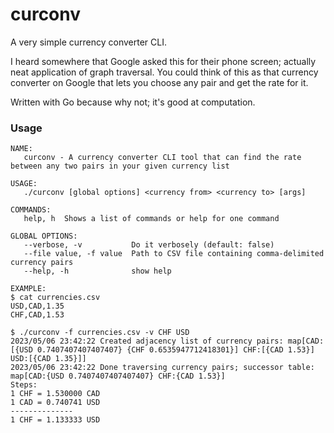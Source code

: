 # curconv

A very simple currency converter CLI.

I heard somewhere that Google asked this for their phone screen; actually neat application of graph traversal. You could think of this as that currency
converter on Google that lets you choose any pair and get the rate for it.

Written with Go because why not; it's good at computation.

### Usage

```
NAME:
   curconv - A currency converter CLI tool that can find the rate between any two pairs in your given currency list

USAGE:
   ./curconv [global options] <currency from> <currency to> [args]

COMMANDS:
   help, h  Shows a list of commands or help for one command

GLOBAL OPTIONS:
   --verbose, -v           Do it verbosely (default: false)
   --file value, -f value  Path to CSV file containing comma-delimited currency pairs
   --help, -h              show help

EXAMPLE:
$ cat currencies.csv
USD,CAD,1.35
CHF,CAD,1.53

$ ./curconv -f currencies.csv -v CHF USD
2023/05/06 23:42:22 Created adjacency list of currency pairs: map[CAD:[{USD 0.7407407407407407} {CHF 0.6535947712418301}] CHF:[{CAD 1.53}] USD:[{CAD 1.35}]]
2023/05/06 23:42:22 Done traversing currency pairs; successor table: map[CAD:{USD 0.7407407407407407} CHF:{CAD 1.53}]
Steps:
1 CHF = 1.530000 CAD
1 CAD = 0.740741 USD
--------------
1 CHF = 1.133333 USD


```
